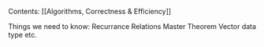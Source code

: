 Contents:
[[Algorithms, Correctness & Efficiency]]

Things we need to know:
Recurrance Relations
Master Theorem
Vector data type etc.